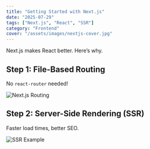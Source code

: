 ```yaml
---
title: "Getting Started with Next.js"
date: "2025-07-29"
tags: ["Next.js", "React", "SSR"]
category: "Frontend"
cover: "/assets/images/nextjs-cover.jpg"
---
```


Next.js makes React better. Here’s why.

## Step 1: File-Based Routing
No `react-router` needed!

![Next.js Routing](/assets/images/next-routing.jpg)

## Step 2: Server-Side Rendering (SSR)
Faster load times, better SEO.

![SSR Example](/assets/images/ssr.jpg)
